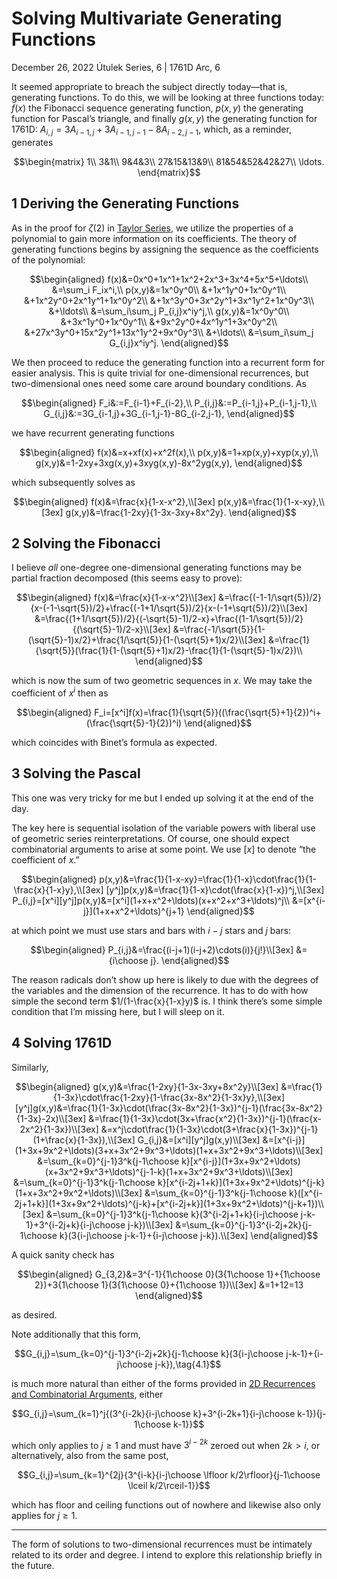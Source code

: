 <!-- emilia-snapshot-properties
Solving Multivariate Generating Functions
2022/12/26
utulek
emilia-snapshot-properties -->

# Solving Multivariate Generating Functions

December 26, 2022
Útulek Series, 6 | 1761D Arc, 6

It seemed appropriate to breach the subject directly today—that is, generating functions. To do this, we will be looking at three functions today: $f(x)$ the Fibonacci sequence generating function, $p(x,y)$ the generating function for Pascal’s triangle, and finally $g(x,y)$ the generating function for 1761D: $A_{i,j}=3A_{i-1,j}+3A_{i-1,j-1}-8A_{i-2,j-1}$, which, as a reminder, generates

$$\begin{matrix}
1\\
3&1\\
9&4&3\\
27&15&13&9\\
81&54&52&42&27\\
\ldots.
\end{matrix}$$

## 1 Deriving the Generating Functions

As in the proof for $\zeta(2)$ in [Taylor Series](utulek-series-5), we utilize the properties of a polynomial to gain more information on its coefficients. The theory of generating functions begins by assigning the sequence as the coefficients of the polynomial:

$$\begin{aligned}
f(x)&=0x^0+1x^1+1x^2+2x^3+3x^4+5x^5+\ldots\\
&=\sum_i F_ix^i,\\
p(x,y)&=1x^0y^0\\
&+1x^1y^0+1x^0y^1\\
&+1x^2y^0+2x^1y^1+1x^0y^2\\
&+1x^3y^0+3x^2y^1+3x^1y^2+1x^0y^3\\
&+\ldots\\
&=\sum_i\sum_j P_{i,j}x^iy^j,\\
g(x,y)&=1x^0y^0\\
&+3x^1y^0+1x^0y^1\\
&+9x^2y^0+4x^1y^1+3x^0y^2\\
&+27x^3y^0+15x^2y^1+13x^1y^2+9x^0y^3\\
&+\ldots\\
&=\sum_i\sum_j G_{i,j}x^iy^j.
\end{aligned}$$

We then proceed to reduce the generating function into a recurrent form for easier analysis. This is quite trivial for one-dimensional recurrences, but two-dimensional ones need some care around boundary conditions. As

$$\begin{aligned}
F_i&:=F_{i-1}+F_{i-2},\\
P_{i,j}&:=P_{i-1,j}+P_{i-1,j-1},\\
G_{i,j}&:=3G_{i-1,j}+3G_{i-1,j-1}-8G_{i-2,j-1},
\end{aligned}$$

we have recurrent generating functions

$$\begin{aligned}
f(x)&=x+xf(x)+x^2f(x),\\
p(x,y)&=1+xp(x,y)+xyp(x,y),\\
g(x,y)&=1-2xy+3xg(x,y)+3xyg(x,y)-8x^2yg(x,y),
\end{aligned}$$

which subsequently solves as

$$\begin{aligned}
f(x)&=\frac{x}{1-x-x^2},\\[3ex]
p(x,y)&=\frac{1}{1-x-xy},\\[3ex]
g(x,y)&=\frac{1-2xy}{1-3x-3xy+8x^2y}.
\end{aligned}$$

## 2 Solving the Fibonacci

I believe *all* one-degree one-dimensional generating functions may be partial fraction decomposed (this seems easy to prove):

$$\begin{aligned}
f(x)&=\frac{x}{1-x-x^2}\\[3ex]
&=\frac{(-1-1/\sqrt{5})/2}{x-(-1-\sqrt{5})/2}+\frac{(-1+1/\sqrt{5})/2}{x-(-1+\sqrt{5})/2}\\[3ex]
&=\frac{(1+1/\sqrt{5})/2}{(-\sqrt{5}-1)/2-x}+\frac{(1-1/\sqrt{5})/2}{(\sqrt{5}-1)/2-x}\\[3ex]
&=\frac{-1/\sqrt{5}}{1-(\sqrt{5}-1)x/2}+\frac{1/\sqrt{5}}{1-(\sqrt{5}+1)x/2}\\[3ex]
&=\frac{1}{\sqrt{5}}(\frac{1}{1-(\sqrt{5}+1)x/2}-\frac{1}{1-(\sqrt{5}-1)x/2})\\
\end{aligned}$$

which is now the sum of two geometric sequences in $x$. We may take the coefficient of $x^i$ then as

$$\begin{aligned}
F_i=[x^i]f(x)=\frac{1}{\sqrt{5}}((\frac{\sqrt{5}+1}{2})^i+(\frac{\sqrt{5}-1}{2})^i)
\end{aligned}$$

which coincides with Binet’s formula as expected.

## 3 Solving the Pascal

This one was very tricky for me but I ended up solving it at the end of the day.

The key here is sequential isolation of the variable powers with liberal use of geometric series reinterpretations. Of course, one should expect combinatorial arguments to arise at some point. We use $[x]$ to denote “the coefficient of $x$.”

$$\begin{aligned}
p(x,y)&=\frac{1}{1-x-xy}=\frac{1}{1-x}\cdot\frac{1}{1-\frac{x}{1-x}y},\\[3ex]
[y^j]p(x,y)&=\frac{1}{1-x}\cdot(\frac{x}{1-x})^j,\\[3ex]
P_{i,j}=[x^i][y^j]p(x,y)&=[x^i](1+x+x^2+\ldots)(x+x^2+x^3+\ldots)^j\\
&=[x^{i-j}](1+x+x^2+\ldots)^{j+1}
\end{aligned}$$

at which point we must use stars and bars with $i-j$ stars and $j$ bars:

$$\begin{aligned}
P_{i,j}&=\frac{(i-j+1)(i-j+2)\cdots(i)}{j!}\\[3ex]
&={i\choose j}.
\end{aligned}$$

The reason radicals don’t show up here is likely to due with the degrees of the variables and the dimension of the recurrence. It has to do with how simple the second term $1/(1-\frac{x}{1-x}y)$ is. I think there’s some simple condition that I’m missing here, but I will sleep on it.

## 4 Solving 1761D

Similarly,

$$\begin{aligned}
g(x,y)&=\frac{1-2xy}{1-3x-3xy+8x^2y}\\[3ex]
&=\frac{1}{1-3x}\cdot\frac{1-2xy}{1-\frac{3x-8x^2}{1-3x}y},\\[3ex]
[y^j]g(x,y)&=\frac{1}{1-3x}\cdot(\frac{3x-8x^2}{1-3x})^{j-1}(\frac{3x-8x^2}{1-3x}-2x)\\[3ex]
&=\frac{1}{1-3x}\cdot(3x+\frac{x^2}{1-3x})^{j-1}(\frac{x-2x^2}{1-3x})\\[3ex]
&=x^j\cdot\frac{1}{1-3x}\cdot(3+\frac{x}{1-3x})^{j-1}(1+\frac{x}{1-3x}),\\[3ex]
G_{i,j}&=[x^i][y^j]g(x,y)\\[3ex]
&=[x^{i-j}](1+3x+9x^2+\ldots)(3+x+3x^2+9x^3+\ldots)(1+x+3x^2+9x^3+\ldots)\\[3ex]
&=\sum_{k=0}^{j-1}3^k{j-1\choose k}[x^{i-j}](1+3x+9x^2+\ldots)(x+3x^2+9x^3+\ldots)^{j-1-k}(1+x+3x^2+9x^3+\ldots)\\[3ex]
&=\sum_{k=0}^{j-1}3^k{j-1\choose k}[x^{i-2j+1+k}](1+3x+9x^2+\ldots)^{j-k}(1+x+3x^2+9x^2+\ldots)\\[3ex]
&=\sum_{k=0}^{j-1}3^k{j-1\choose k}([x^{i-2j+1+k}](1+3x+9x^2+\ldots)^{j-k}+[x^{i-2j+k}](1+3x+9x^2+\ldots)^{j-k+1})\\[3ex]
&=\sum_{k=0}^{j-1}3^k{j-1\choose k}(3^{i-2j+1+k}{i-j\choose j-k-1}+3^{i-2j+k}{i-j\choose j-k})\\[3ex]
&=\sum_{k=0}^{j-1}3^{i-2j+2k}{j-1\choose k}(3{i-j\choose j-k-1}+{i-j\choose j-k}).\\[3ex]
\end{aligned}$$

A quick sanity check has

$$\begin{aligned}
G_{3,2}&=3^{-1}{1\choose 0}(3{1\choose 1}+{1\choose 2})+3{1\choose 1}(3{1\choose 0}+{1\choose 1})\\[3ex]
&=1+12=13
\end{aligned}$$

as desired.

Note additionally that this form,

$$G_{i,j}=\sum_{k=0}^{j-1}3^{i-2j+2k}{j-1\choose k}(3{i-j\choose j-k-1}+{i-j\choose j-k}),\tag{4.1}$$

is much more natural than either of the forms provided in [2D Recurrences and Combinatorial Arguments](utulek-series-1), either

$$G_{i,j}=\sum_{k=1}^j{(3^{i-2k}{i-j\choose k}+3^{i-2k+1}{i-j\choose k-1}){j-1\choose k-1}}$$

which only applies to $j\geq 1$ and must have $3^{i-2k}$ zeroed out when $2k>i$, or alternatively, also from the same post,

$$G_{i,j}=\sum_{k=1}^{2j}{3^{i-k}{i-j\choose \lfloor k/2\rfloor}{j-1\choose \lceil k/2\rceil-1}}$$

which has floor and ceiling functions out of nowhere and likewise also only applies for $j\geq 1$.

---

The form of solutions to two-dimensional recurrences must be intimately related to its order and degree. I intend to explore this relationship briefly in the future.
